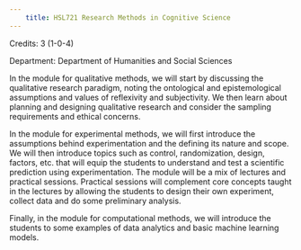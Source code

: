 ```yaml
---
    title: HSL721 Research Methods in Cognitive Science
---
```

Credits: 3 (1-0-4)

Department: Department of Humanities and Social Sciences

In the module for qualitative methods, we will start by discussing the qualitative research paradigm, noting the ontological and epistemological assumptions and values of reflexivity and subjectivity. We then learn about planning and designing qualitative research and consider the sampling requirements and ethical concerns.

In the module for experimental methods, we will first introduce the assumptions behind experimentation and the defining its nature and scope. We will then introduce topics such as control, randomization, design, factors, etc. that will equip the students to understand and test a scientific prediction using experimentation. The module will be a mix of lectures and practical sessions. Practical sessions will complement core concepts taught in the lectures by allowing the students to design their own experiment, collect data and do some preliminary analysis.

Finally, in the module for computational methods, we will introduce the students to some examples of data analytics and basic machine learning models.